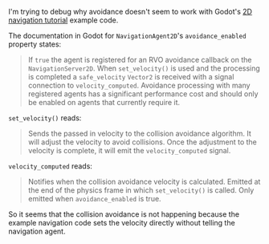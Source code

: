 I'm trying to debug why avoidance doesn't seem to work with Godot's [2D navigation tutorial](https://docs.godotengine.org/en/4.0/tutorials/navigation/navigation_introduction_2d.html) example code.

The documentation in Godot for `NavigationAgent2D`'s `avoidance_enabled` property states:

> If `true` the agent is registered for an RVO avoidance callback on the `NavigationServer2D`. When `set_velocity()` is used and the processing is completed a `safe_velocity` `Vector2` is received with a signal connection to `velocity_computed`. Avoidance processing with many registered agents has a significant performance cost and should only be enabled on agents that currently require it.

`set_velocity()` reads:

> Sends the passed in velocity to the collision avoidance algorithm. It will adjust the velocity to avoid collisions. Once the adjustment to the velocity is complete, it will emit the `velocity_computed` signal.

`velocity_computed` reads:

> Notifies when the collision avoidance velocity is calculated. Emitted at the end of the physics frame in which `set_velocity()` is called. Only emitted when `avoidance_enabled` is true.

So it seems that the collision avoidance is not happening because the example navigation code sets the velocity directly without telling the navigation agent.
